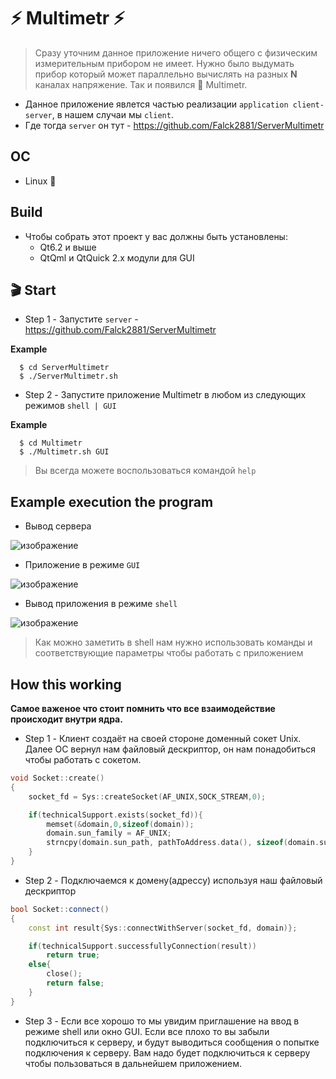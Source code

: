 # :zap: Multimetr :zap: 

> Сразу уточним данное приложение ничего общего с физическим измерительным прибором не имеет.
> Нужно было выдумать прибор который может параллельно вычислять на разных **N** каналах напряжение. Так и появился :stars: Multimetr.

- Данное приложение явлется частью реализации `application client-server`, в нашем случаи мы `client`.
- Где тогда `server` он тут - https://github.com/Falck2881/ServerMultimetr

## OC

- Linux :penguin:

## Build 
- Чтобы собрать этот проект у вас должны быть установлены:
  - Qt6.2 и выше
  - QtQml и QtQuick 2.x модули для GUI  

## :clapper: Start 

* Step 1 - Запустите `server` - https://github.com/Falck2881/ServerMultimetr

**Example**
```
  $ cd ServerMultimetr
  $ ./ServerMultimetr.sh
```

* Step 2 - Запустите приложение Multimetr в любом из следующих режимов `shell | GUI`
 
**Example**
```
  $ cd Multimetr
  $ ./Multimetr.sh GUI
```
> Вы всегда можете воспользоваться командой `help`

## Example execution the program ##

* Вывод сервера 

![изображение](https://github.com/Falck2881/Multimetr/assets/100667839/a9ac9e40-ca00-4acb-980c-246831c15b52)

* Приложение в режиме `GUI` 

![изображение](https://github.com/Falck2881/Multimetr/assets/100667839/7d0a9e1e-31d6-4360-b412-76e45429ea0c)

* Вывод приложения в режиме `shell` 

![изображение](https://github.com/Falck2881/Multimetr/assets/100667839/eccdd233-813a-4d10-9a03-b34bff388ad9)

> Как можно заметить в shell нам нужно использовать команды и соответствующие параметры чтобы работать с приложением 

## How this working ##

**Самое важеное что стоит помнить что все взаимодействие происходит внутри ядра.**

* Step 1 - Клиент создаёт на своей стороне доменный сокет Unix. Далее ОС вернул нам 
  файловый дескриптор, он нам понадобиться чтобы работать с сокетом. 
```C++
void Socket::create()
{
    socket_fd = Sys::createSocket(AF_UNIX,SOCK_STREAM,0);

    if(technicalSupport.exists(socket_fd)){
        memset(&domain,0,sizeof(domain));
        domain.sun_family = AF_UNIX;
        strncpy(domain.sun_path, pathToAddress.data(), sizeof(domain.sun_path) - 1);
    }
}
```
* Step 2 - Подключаемся к домену(адрессу) используя наш файловый дескриптор 
```C++
bool Socket::connect()
{
    const int result{Sys::connectWithServer(socket_fd, domain)};

    if(technicalSupport.successfullyConnection(result))
        return true;
    else{
        close();
        return false;
    }
}
```
* Step 3 - Если все хорошо то мы увидим приглашение на ввод в режиме shell или окно GUI.
  Если все плохо то вы забыли подключиться к серверу, и будут выводиться сообщения о попытке подключения к серверу.
  Вам надо будет подключиться к серверу чтобы пользоваться в дальнейшем приложением. 
